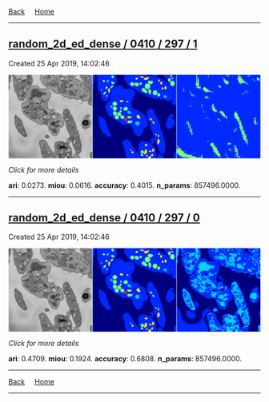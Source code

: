 
[Back](..)&nbsp;&nbsp;&nbsp;&nbsp;&nbsp;[Home](https://leapmanlab.github.io/snapshots)

---

<div class="summary"><a href="1"><h2>random_2d_ed_dense / 0410 / 297 / 1</h2></a><p>Created 25 Apr 2019, 14:02:46
</p><a href="1"><img src="1/media/summary.png" align="center"></a><p>
<i>Click for more details</i>
</p></div>

**ari**: 0.0273. **miou**: 0.0616. **accuracy**: 0.4015. **n_params**: 857496.0000. 

---

<div class="summary"><a href="0"><h2>random_2d_ed_dense / 0410 / 297 / 0</h2></a><p>Created 25 Apr 2019, 14:02:46
</p><a href="0"><img src="0/media/summary.png" align="center"></a><p>
<i>Click for more details</i>
</p></div>

**ari**: 0.4709. **miou**: 0.1924. **accuracy**: 0.6808. **n_params**: 857496.0000. 

---

[Back](..)&nbsp;&nbsp;&nbsp;&nbsp;&nbsp;[Home](https://leapmanlab.github.io/snapshots)

---